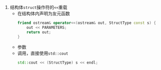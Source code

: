 1. 结构体`struct`操作符的`<<`重载
    -   在结构体内声明为友元函数
        ```C++
        friend ostream& operator<<(ostream& out, StructType const s) {
            out << PARAMETERS;
            return out;
        }
        ```
    -   参数
    -   调用，直接使用`std::cout`
        ```c++
        std::cout << (StructType) s << endl;
        ```
